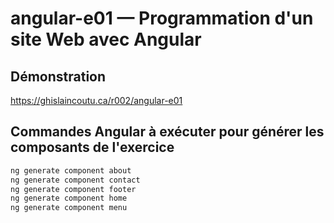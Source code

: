 # angular-e01 &mdash; Programmation d'un site Web avec Angular

## Démonstration
https://ghislaincoutu.ca/r002/angular-e01

## Commandes Angular à exécuter pour générer les composants de l'exercice
```sh
ng generate component about
ng generate component contact
ng generate component footer
ng generate component home
ng generate component menu
```
